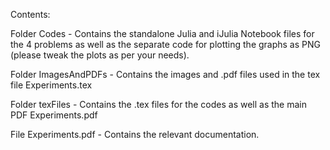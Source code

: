Contents:

Folder Codes - Contains the standalone Julia and iJulia Notebook files for the 4 problems as well as the separate code for plotting the graphs as PNG (please tweak the plots as per your needs).

Folder ImagesAndPDFs - Contains the images and .pdf files used in the tex file Experiments.tex

Folder texFiles - Contains the .tex files for the codes as well as the main PDF Experiments.pdf

File Experiments.pdf - Contains the relevant documentation.
